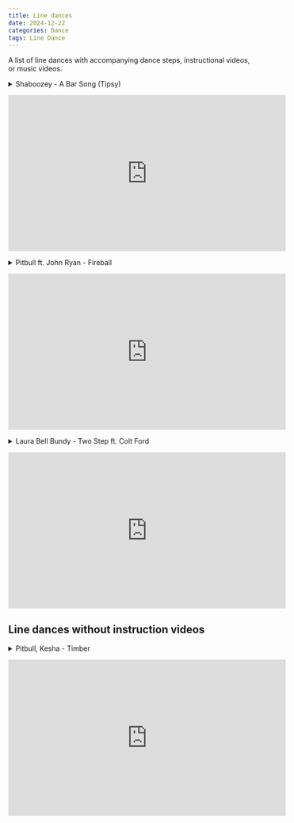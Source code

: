 ```yaml
---
title: Line dances
date: 2024-12-22
categories: Dance
tags: Line Dance
---
```


A list of line dances with accompanying dance steps, instructional videos, or music
videos.

<p>
<details>
  <summary>Shaboozey - A Bar Song (Tipsy)</summary>
  <p>
      <p>
      You begin with your weight on your left foot.
      In the first 6 steps you are basically making a square.
      It is not shown in this video, but there is a dance brake that consists of
      a right tap and a left tap at the end of the sequence before restarting
      the sequence. After wall 10 you have to make a step touch (4 steps).
      </p>
      <ol>
          <li>right foot to the right</li>
          <li>tap</li>
          <li>right foot forward</li>
          <li>tap</li>
          <li>left foot to the left</li>
          <li>tap</li>
          <li>left foot backwards</li>
          <li>tap</li>
          <!-- 8 -->
          <li>step right</li>
          <li>tap</li>
          <li>step left</li>
          <li>tap</li>
          <li>step right with right foot</li>
          <li>back cross step to the right with left foot</li>
          <li>step right with right foot</li>
          <li>tap</li>
          <!-- 16 -->
          <li>step left</li>
          <li>tap</li>
          <li>step right</li>
          <li>tap</li>
          <li>step left with left foot</li>
          <li>back cross step to the left with right foot</li>
          <li>step left with left foot</li>
          <li>kick with right foot while doing 1/4th turn to the left</li>
          <!-- 24 -->
          <li>right foot heel</li>
          <li>right foot tap</li>
          <li>left foot heel</li>
          <li>left foot tap</li>
          <li>jump while opening feet to shoulder width</li>
          <li>hold</li>
          <li>right hip</li>
          <li>left hip</li>
          <!-- 32 -->
      </ol>
  </p>
</details>
</p>

<iframe width="560" height="315" src="https://www.youtube.com/embed/6WUNB-EQbsc?si=zOGzfs2XTpyA3NuT" title="YouTube video player" frameborder="0" allow="accelerometer; autoplay; clipboard-write; encrypted-media; gyroscope; picture-in-picture; web-share" referrerpolicy="strict-origin-when-cross-origin" allowfullscreen></iframe>

<p>
<details>
  <summary>Pitbull ft. John Ryan - Fireball</summary>
  <p>
      <p>
      You begin with your weight on your left foot and on the toes of your right
      foot, as though you were tapping the floor.
      You are doing 4 cross steps moving forward.
      </p>
      <ol>
          <li>3 steps forward (right, left, right) and kick with your left leg</li>
          <li>3 steps backward (left, right, left) and tap with your right foot (now you should be in the starting position)</li>
          <li>3 steps forward (right, left, right) and kick with your left leg</li>
          <li>3 steps backward (left, right, left) and tap with your right foot
              to the right (this will make it easier to cross your feet in the next
              step)</li>
          <li>left cross and tap</li>
          <li>right cross and tap</li>
          <li>left cross and tap</li>
          <li>right cross and tap</li>
          <li>jazz step while doing a half clockwise turn (right foot crosses left foot, left foot steps back, right foot returns to neutral position)</li>
          <li>jazz step (but no turn)</li>
      </ol>
  </p>
</details>
</p>

<iframe width="560" height="315" src="https://www.youtube.com/embed/0xNDiVM7_2s?si=bydeTHrLB8mrXmap&amp;start=35" title="YouTube video player" frameborder="0" allow="accelerometer; autoplay; clipboard-write; encrypted-media; gyroscope; picture-in-picture; web-share" referrerpolicy="strict-origin-when-cross-origin" allowfullscreen></iframe>

<p>
<details>
  <summary>Laura Bell Bundy - Two Step ft. Colt Ford</summary>
  <p>
      <p>
      This one is a 16-count. You begin standing straight on both feet.
      </p>
      <ol>
          <li>slide right</li>
          <li>bring feet together</li>
          <li>slide right</li>
          <li>bring feet together and do a triple step</li>
          <li>slide left</li>
          <li>bring feet together</li>
          <li>slide left</li>
          <li>bring feet together and do a triple step</li>
          <li>kick with you right foot</li>
          <li>bring feet together and do a triple step (kick stomp stomp, AKA
                  kick ball change)</li>
          <li>kick with you right foot</li>
          <li>bring feet together and do a triple step (kick stomp stomp, AKA
                  kick ball change)</li>
          <li>slide right while doing a 1/4th of a quarter turn to the left</li>
          <li>slide left while doing a 1/4th of a quarter turn to the left</li>
          <li>slide right while doing a 1/4th of a quarter turn to the left</li>
          <li>slide left while doing a 1/4th of a quarter turn to the left</li>
      </ol>
  </p>
</details>
</p>

<iframe width="560" height="315" src="https://www.youtube.com/embed/QvxLmAUsjos?si=yogi6Ucs9tlfsJCF&amp;start=33" title="YouTube video player" frameborder="0" allow="accelerometer; autoplay; clipboard-write; encrypted-media; gyroscope; picture-in-picture; web-share" referrerpolicy="strict-origin-when-cross-origin" allowfullscreen></iframe>

## Line dances without instruction videos

<p>
<details>
  <summary>Pitbull, Kesha - Timber</summary>
  <p>
      <p>
      You begin with your weight on your left foot and on the toes of your right
      foot, as though you were tapping the floor, because the first step is a
      forward step.
      <br>
      Notice that the first 8 steps are essentially 4 rock steps. Then you do 4
      triple steps forward beginning with your right foot.
      </p>
      <ol>
          <li>right foot steps forward</li>
          <li>left foot steps in place</li>
          <li>right foot steps backwards</li>
          <li>left foot steps in place</li>
          <li>right foot steps forward</li>
          <li>left foot steps in place</li>
          <li>right foot steps backwards</li>
          <li>left foot steps in place</li>
          <li>right foot steps forward and does a triple step</li>
          <li>left foot steps forward and does a triple step</li>
          <li>right foot steps forward and does a triple step</li>
          <li>left foot steps forward and does a triple step</li>
          <li>8 steps back (left, right, left, right, left, right, left, right)
              back to starting position, with your weight on both feet</li>
          <li>right hip</li>
          <li>left hip</li>
          <li>do a pivot step to do half a counter-clockwise turn (your weight
              is on your left foot and you turn on the ball of your left foot as
              you take 2 or 4 small steps with your left foot to turn you)</li>
      </ol>
  </p>
</details>
</p>

<iframe width="560" height="315" src="https://www.youtube.com/embed/EQzXwcZS-FU?si=SSRjiKRnQUs5Vxwf" title="YouTube video player" frameborder="0" allow="accelerometer; autoplay; clipboard-write; encrypted-media; gyroscope; picture-in-picture; web-share" referrerpolicy="strict-origin-when-cross-origin" allowfullscreen></iframe>
